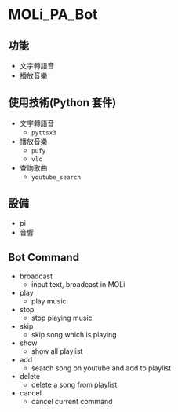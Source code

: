 # MOLi_PA_Bot
## 功能
- 文字轉語音
- 播放音樂

## 使用技術(Python 套件)
- 文字轉語音
    - `pyttsx3`
- 播放音樂
    - `pufy`
    - `vlc`
- 查詢歌曲
    - `youtube_search`

## 設備
- pi
- 音響

## Bot Command
- broadcast
    - input text, broadcast in MOLi
- play
    - play music
- stop
    - stop playing music
- skip
    - skip song which is playing
- show
    - show all playlist
- add
    - search song on youtube and add to playlist
- delete
    - delete a song from playlist
- cancel
    - cancel current command